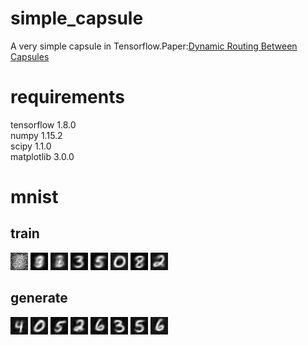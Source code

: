 # simple_capsule
A very simple capsule in Tensorflow.Paper:[Dynamic Routing Between Capsules](https://arxiv.org/abs/1710.09829) 
# requirements
tensorflow 1.8.0  
numpy 1.15.2  
scipy 1.1.0  
matplotlib 3.0.0  
# mnist
## train
![image](https://github.com/czzyyy/simple_capsule/blob/master/train/0-0.png)
![image](https://github.com/czzyyy/simple_capsule/blob/master/train/256-0.png)
![image](https://github.com/czzyyy/simple_capsule/blob/master/train/512-0.png)
![image](https://github.com/czzyyy/simple_capsule/blob/master/train/2560-0.png)
![image](https://github.com/czzyyy/simple_capsule/blob/master/train/5888-0.png)
![image](https://github.com/czzyyy/simple_capsule/blob/master/train/9472-0.png)
![image](https://github.com/czzyyy/simple_capsule/blob/master/train/11008-0.png)
![image](https://github.com/czzyyy/simple_capsule/blob/master/train/25088-0.png)
## generate
![image](https://github.com/czzyyy/simple_capsule/blob/master/generate/0reconstruct.png)
![image](https://github.com/czzyyy/simple_capsule/blob/master/generate/1reconstruct.png)
![image](https://github.com/czzyyy/simple_capsule/blob/master/generate/8reconstruct.png)
![image](https://github.com/czzyyy/simple_capsule/blob/master/generate/31reconstruct.png)
![image](https://github.com/czzyyy/simple_capsule/blob/master/generate/43reconstruct.png)
![image](https://github.com/czzyyy/simple_capsule/blob/master/generate/54reconstruct.png)
![image](https://github.com/czzyyy/simple_capsule/blob/master/generate/57reconstruct.png)
![image](https://github.com/czzyyy/simple_capsule/blob/master/generate/61reconstruct.png)
